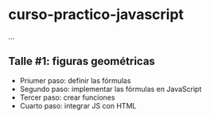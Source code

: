 # curso-practico-javascript

...

## Talle #1: figuras geométricas

- Priumer paso: definir las fórmulas
- Segundo paso: implementar las fórmulas en JavaScript
- Tercer paso: crear funciones
- Cuarto paso: integrar JS con HTML